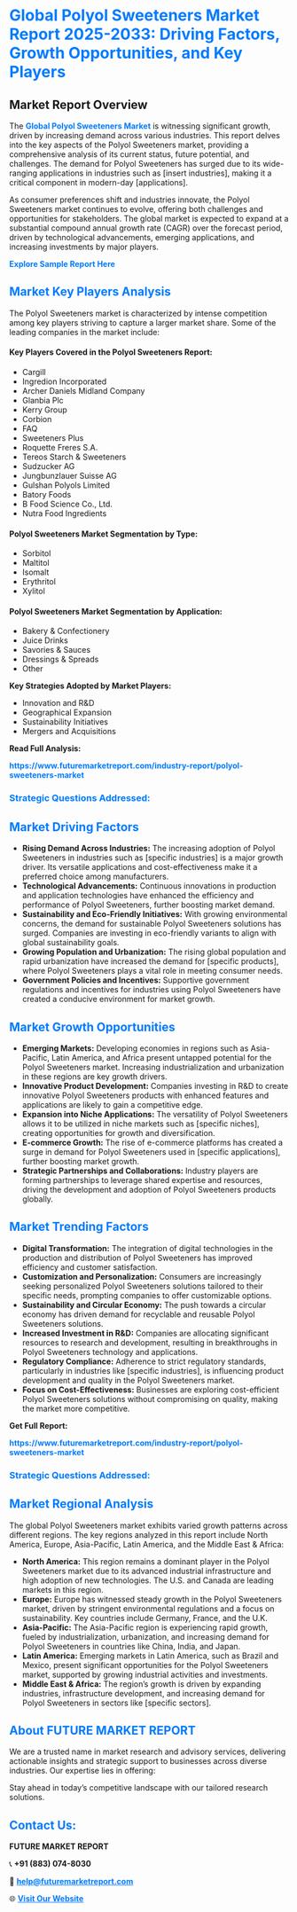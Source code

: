 <h1 style="color: #007BFF;">Global Polyol Sweeteners Market Report 2025-2033: Driving Factors, Growth Opportunities, and Key Players</h1>

<section id="overview">
<h2>Market Report Overview</h2>
<p>The <a href="https://www.futuremarketreport.com/industry-report/polyol-sweeteners-market" style="color: #007BFF; text-decoration: none;"><strong>Global Polyol Sweeteners Market</strong></a> is witnessing significant growth, driven by increasing demand across various industries. This report delves into the key aspects of the Polyol Sweeteners market, providing a comprehensive analysis of its current status, future potential, and challenges. The demand for Polyol Sweeteners has surged due to its wide-ranging applications in industries such as [insert industries], making it a critical component in modern-day [applications].</p>
<p>As consumer preferences shift and industries innovate, the Polyol Sweeteners market continues to evolve, offering both challenges and opportunities for stakeholders. The global market is expected to expand at a substantial compound annual growth rate (CAGR) over the forecast period, driven by technological advancements, emerging applications, and increasing investments by major players.</p>
</section>

<section id="overview">
<p><a href="https://www.futuremarketreport.com/request-sample/reportId=89075" style="color: #007BFF; text-decoration: none;"><strong>Explore Sample Report Here</strong></a></p>
</section>

<section id="key-players">
<h2 style="color: #007BFF;">Market Key Players Analysis</h2>
<p>The Polyol Sweeteners market is characterized by intense competition among key players striving to capture a larger market share. Some of the leading companies in the market include:</p>
<h4>Key Players Covered in the Polyol Sweeteners Report:</h4>
<ul><li>Cargill</li><li>Ingredion Incorporated</li><li>Archer Daniels Midland Company</li><li>Glanbia Plc</li><li>Kerry Group</li><li>Corbion</li><li>FAQ</li><li>Sweeteners Plus</li><li>Roquette Freres S.A.</li><li>Tereos Starch &amp; Sweeteners</li><li>Sudzucker AG</li><li>Jungbunzlauer Suisse AG</li><li>Gulshan Polyols Limited</li><li>Batory Foods</li><li>B Food Science Co., Ltd.</li><li>Nutra Food Ingredients</li></ul>
<h4>Polyol Sweeteners Market Segmentation by Type:</h4>
<ul><li>Sorbitol</li><li>Maltitol</li><li>Isomalt</li><li>Erythritol</li><li>Xylitol</li></ul>

<h4>Polyol Sweeteners Market Segmentation by Application:</h4>
<ul><li>Bakery &amp; Confectionery</li><li>Juice Drinks</li><li>Savories &amp; Sauces</li><li>Dressings &amp; Spreads</li><li>Other</li></ul>
<p><strong>Key Strategies Adopted by Market Players:</strong></p>
<ul>
<li>Innovation and R&D</li>
<li>Geographical Expansion</li>
<li>Sustainability Initiatives</li>
<li>Mergers and Acquisitions</li>
</ul>
</section>

<section>
<p><strong>Read Full Analysis: </strong></p><a href="https://www.futuremarketreport.com/industry-report/polyol-sweeteners-market" style="color: #007BFF; text-decoration: none;"><strong>https://www.futuremarketreport.com/industry-report/polyol-sweeteners-market</strong></a>
<h3 style="color: #007BFF;">Strategic Questions Addressed:</h3>
</section>

<section id="driving-factors">
<h2 style="color: #007BFF;">Market Driving Factors</h2>
<ul>
<li><strong>Rising Demand Across Industries:</strong> The increasing adoption of Polyol Sweeteners in industries such as [specific industries] is a major growth driver. Its versatile applications and cost-effectiveness make it a preferred choice among manufacturers.</li>
<li><strong>Technological Advancements:</strong> Continuous innovations in production and application technologies have enhanced the efficiency and performance of Polyol Sweeteners, further boosting market demand.</li>
<li><strong>Sustainability and Eco-Friendly Initiatives:</strong> With growing environmental concerns, the demand for sustainable Polyol Sweeteners solutions has surged. Companies are investing in eco-friendly variants to align with global sustainability goals.</li>
<li><strong>Growing Population and Urbanization:</strong> The rising global population and rapid urbanization have increased the demand for [specific products], where Polyol Sweeteners plays a vital role in meeting consumer needs.</li>
<li><strong>Government Policies and Incentives:</strong> Supportive government regulations and incentives for industries using Polyol Sweeteners have created a conducive environment for market growth.</li>
</ul>
</section>

<section id="growth-opportunities">
<h2 style="color: #007BFF;">Market Growth Opportunities</h2>
<ul>
<li><strong>Emerging Markets:</strong> Developing economies in regions such as Asia-Pacific, Latin America, and Africa present untapped potential for the Polyol Sweeteners market. Increasing industrialization and urbanization in these regions are key growth drivers.</li>
<li><strong>Innovative Product Development:</strong> Companies investing in R&D to create innovative Polyol Sweeteners products with enhanced features and applications are likely to gain a competitive edge.</li>
<li><strong>Expansion into Niche Applications:</strong> The versatility of Polyol Sweeteners allows it to be utilized in niche markets such as [specific niches], creating opportunities for growth and diversification.</li>
<li><strong>E-commerce Growth:</strong> The rise of e-commerce platforms has created a surge in demand for Polyol Sweeteners used in [specific applications], further boosting market growth.</li>
<li><strong>Strategic Partnerships and Collaborations:</strong> Industry players are forming partnerships to leverage shared expertise and resources, driving the development and adoption of Polyol Sweeteners products globally.</li>
</ul>
</section>

<section id="trending-factors">
<h2 style="color: #007BFF;">Market Trending Factors</h2>
<ul>
<li><strong>Digital Transformation:</strong> The integration of digital technologies in the production and distribution of Polyol Sweeteners has improved efficiency and customer satisfaction.</li>
<li><strong>Customization and Personalization:</strong> Consumers are increasingly seeking personalized Polyol Sweeteners solutions tailored to their specific needs, prompting companies to offer customizable options.</li>
<li><strong>Sustainability and Circular Economy:</strong> The push towards a circular economy has driven demand for recyclable and reusable Polyol Sweeteners solutions.</li>
<li><strong>Increased Investment in R&D:</strong> Companies are allocating significant resources to research and development, resulting in breakthroughs in Polyol Sweeteners technology and applications.</li>
<li><strong>Regulatory Compliance:</strong> Adherence to strict regulatory standards, particularly in industries like [specific industries], is influencing product development and quality in the Polyol Sweeteners market.</li>
<li><strong>Focus on Cost-Effectiveness:</strong> Businesses are exploring cost-efficient Polyol Sweeteners solutions without compromising on quality, making the market more competitive.</li>
</ul>
</section>

<section>
<p><strong>Get Full Report: </strong></p><a href="https://www.futuremarketreport.com/industry-report/polyol-sweeteners-market" style="color: #007BFF; text-decoration: none;"><strong>https://www.futuremarketreport.com/industry-report/polyol-sweeteners-market</strong></a>
<h3 style="color: #007BFF;">Strategic Questions Addressed:</h3>
</section>


<section id="regional-analysis">
<h2 style="color: #007BFF;">Market Regional Analysis</h2>
<p>The global Polyol Sweeteners market exhibits varied growth patterns across different regions. The key regions analyzed in this report include North America, Europe, Asia-Pacific, Latin America, and the Middle East & Africa:</p>
<ul>
<li><strong>North America:</strong> This region remains a dominant player in the Polyol Sweeteners market due to its advanced industrial infrastructure and high adoption of new technologies. The U.S. and Canada are leading markets in this region.</li>
<li><strong>Europe:</strong> Europe has witnessed steady growth in the Polyol Sweeteners market, driven by stringent environmental regulations and a focus on sustainability. Key countries include Germany, France, and the U.K.</li>
<li><strong>Asia-Pacific:</strong> The Asia-Pacific region is experiencing rapid growth, fueled by industrialization, urbanization, and increasing demand for Polyol Sweeteners in countries like China, India, and Japan.</li>
<li><strong>Latin America:</strong> Emerging markets in Latin America, such as Brazil and Mexico, present significant opportunities for the Polyol Sweeteners market, supported by growing industrial activities and investments.</li>
<li><strong>Middle East & Africa:</strong> The region’s growth is driven by expanding industries, infrastructure development, and increasing demand for Polyol Sweeteners in sectors like [specific sectors].</li>
</ul>
</section>

<footer>
<h2 style="color: #007BFF;">About FUTURE MARKET REPORT</h2>
<p>We are a trusted name in market research and advisory services, delivering actionable insights and strategic support to businesses across diverse industries. Our expertise lies in offering:</p>

<p>Stay ahead in today’s competitive landscape with our tailored research solutions.</p>

<h2 style="color: #007BFF;">Contact Us:</h2>
<p><strong>FUTURE MARKET REPORT</strong></p>
<p>📞 <strong>+91 (883) 074-8030</strong></p>
<p>📧 <strong><a href="mailto:help@futuremarketreport.com" style="color: #007BFF;">help@futuremarketreport.com</a></strong></p>
<p>🌐 <strong><a href="https://www.futuremarketreport.com/" style="color: #007BFF;">Visit Our Website</a></strong></p>
</footer>